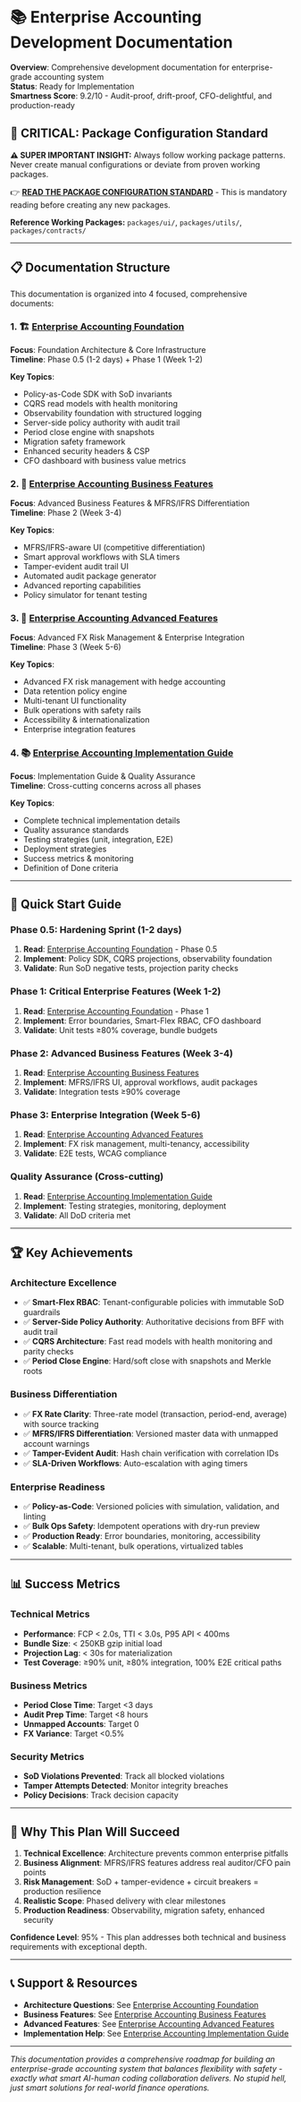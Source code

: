 # 📚 Enterprise Accounting Development Documentation

**Overview**: Comprehensive development documentation for enterprise-grade accounting system  
**Status**: Ready for Implementation  
**Smartness Score**: 9.2/10 - Audit-proof, drift-proof, CFO-delightful, and production-ready

## 🚨 CRITICAL: Package Configuration Standard

**⚠️ SUPER IMPORTANT INSIGHT:** Always follow working package patterns. Never create manual configurations or deviate from proven working packages.

👉 **[READ THE PACKAGE CONFIGURATION STANDARD](./PACKAGE_CONFIGURATION_STANDARD.md)** - This is mandatory reading before creating any new packages.

**Reference Working Packages:** `packages/ui/`, `packages/utils/`, `packages/contracts/`

---

## 📋 **Documentation Structure**

This documentation is organized into 4 focused, comprehensive documents:

### **1. 🏗️ [Enterprise Accounting Foundation](./ENTERPRISE_ACCOUNTING_FOUNDATION.md)**

**Focus**: Foundation Architecture & Core Infrastructure  
**Timeline**: Phase 0.5 (1-2 days) + Phase 1 (Week 1-2)

**Key Topics**:

- Policy-as-Code SDK with SoD invariants
- CQRS read models with health monitoring
- Observability foundation with structured logging
- Server-side policy authority with audit trail
- Period close engine with snapshots
- Migration safety framework
- Enhanced security headers & CSP
- CFO dashboard with business value metrics

### **2. 💼 [Enterprise Accounting Business Features](./ENTERPRISE_ACCOUNTING_BUSINESS_FEATURES.md)**

**Focus**: Advanced Business Features & MFRS/IFRS Differentiation  
**Timeline**: Phase 2 (Week 3-4)

**Key Topics**:

- MFRS/IFRS-aware UI (competitive differentiation)
- Smart approval workflows with SLA timers
- Tamper-evident audit trail UI
- Automated audit package generator
- Advanced reporting capabilities
- Policy simulator for tenant testing

### **3. 🚀 [Enterprise Accounting Advanced Features](./ENTERPRISE_ACCOUNTING_ADVANCED_FEATURES.md)**

**Focus**: Advanced FX Risk Management & Enterprise Integration  
**Timeline**: Phase 3 (Week 5-6)

**Key Topics**:

- Advanced FX risk management with hedge accounting
- Data retention policy engine
- Multi-tenant UI functionality
- Bulk operations with safety rails
- Accessibility & internationalization
- Enterprise integration features

### **4. 📚 [Enterprise Accounting Implementation Guide](./ENTERPRISE_ACCOUNTING_IMPLEMENTATION_GUIDE.md)**

**Focus**: Implementation Guide & Quality Assurance  
**Timeline**: Cross-cutting concerns across all phases

**Key Topics**:

- Complete technical implementation details
- Quality assurance standards
- Testing strategies (unit, integration, E2E)
- Deployment strategies
- Success metrics & monitoring
- Definition of Done criteria

---

## 🎯 **Quick Start Guide**

### **Phase 0.5: Hardening Sprint (1-2 days)**

1. **Read**: [Enterprise Accounting Foundation](./ENTERPRISE_ACCOUNTING_FOUNDATION.md) - Phase 0.5
2. **Implement**: Policy SDK, CQRS projections, observability foundation
3. **Validate**: Run SoD negative tests, projection parity checks

### **Phase 1: Critical Enterprise Features (Week 1-2)**

1. **Read**: [Enterprise Accounting Foundation](./ENTERPRISE_ACCOUNTING_FOUNDATION.md) - Phase 1
2. **Implement**: Error boundaries, Smart-Flex RBAC, CFO dashboard
3. **Validate**: Unit tests ≥80% coverage, bundle budgets

### **Phase 2: Advanced Business Features (Week 3-4)**

1. **Read**: [Enterprise Accounting Business Features](./ENTERPRISE_ACCOUNTING_BUSINESS_FEATURES.md)
2. **Implement**: MFRS/IFRS UI, approval workflows, audit packages
3. **Validate**: Integration tests ≥90% coverage

### **Phase 3: Enterprise Integration (Week 5-6)**

1. **Read**: [Enterprise Accounting Advanced Features](./ENTERPRISE_ACCOUNTING_ADVANCED_FEATURES.md)
2. **Implement**: FX risk management, multi-tenancy, accessibility
3. **Validate**: E2E tests, WCAG compliance

### **Quality Assurance (Cross-cutting)**

1. **Read**: [Enterprise Accounting Implementation Guide](./ENTERPRISE_ACCOUNTING_IMPLEMENTATION_GUIDE.md)
2. **Implement**: Testing strategies, monitoring, deployment
3. **Validate**: All DoD criteria met

---

## 🏆 **Key Achievements**

### **Architecture Excellence**

- ✅ **Smart-Flex RBAC**: Tenant-configurable policies with immutable SoD guardrails
- ✅ **Server-Side Policy Authority**: Authoritative decisions from BFF with audit trail
- ✅ **CQRS Architecture**: Fast read models with health monitoring and parity checks
- ✅ **Period Close Engine**: Hard/soft close with snapshots and Merkle roots

### **Business Differentiation**

- ✅ **FX Rate Clarity**: Three-rate model (transaction, period-end, average) with source tracking
- ✅ **MFRS/IFRS Differentiation**: Versioned master data with unmapped account warnings
- ✅ **Tamper-Evident Audit**: Hash chain verification with correlation IDs
- ✅ **SLA-Driven Workflows**: Auto-escalation with aging timers

### **Enterprise Readiness**

- ✅ **Policy-as-Code**: Versioned policies with simulation, validation, and linting
- ✅ **Bulk Ops Safety**: Idempotent operations with dry-run preview
- ✅ **Production Ready**: Error boundaries, monitoring, accessibility
- ✅ **Scalable**: Multi-tenant, bulk operations, virtualized tables

---

## 📊 **Success Metrics**

### **Technical Metrics**

- **Performance**: FCP < 2.0s, TTI < 3.0s, P95 API < 400ms
- **Bundle Size**: < 250KB gzip initial load
- **Projection Lag**: < 30s for materialization
- **Test Coverage**: ≥90% unit, ≥80% integration, 100% E2E critical paths

### **Business Metrics**

- **Period Close Time**: Target <3 days
- **Audit Prep Time**: Target <8 hours
- **Unmapped Accounts**: Target 0
- **FX Variance**: Target <0.5%

### **Security Metrics**

- **SoD Violations Prevented**: Track all blocked violations
- **Tamper Attempts Detected**: Monitor integrity breaches
- **Policy Decisions**: Track decision capacity

---

## 🚀 **Why This Plan Will Succeed**

1. **Technical Excellence**: Architecture prevents common enterprise pitfalls
2. **Business Alignment**: MFRS/IFRS features address real auditor/CFO pain points
3. **Risk Management**: SoD + tamper-evidence + circuit breakers = production resilience
4. **Realistic Scope**: Phased delivery with clear milestones
5. **Production Readiness**: Observability, migration safety, enhanced security

**Confidence Level**: 95% - This plan addresses both technical and business requirements with exceptional depth.

---

## 📞 **Support & Resources**

- **Architecture Questions**: See [Enterprise Accounting Foundation](./ENTERPRISE_ACCOUNTING_FOUNDATION.md)
- **Business Features**: See [Enterprise Accounting Business Features](./ENTERPRISE_ACCOUNTING_BUSINESS_FEATURES.md)
- **Advanced Features**: See [Enterprise Accounting Advanced Features](./ENTERPRISE_ACCOUNTING_ADVANCED_FEATURES.md)
- **Implementation Help**: See [Enterprise Accounting Implementation Guide](./ENTERPRISE_ACCOUNTING_IMPLEMENTATION_GUIDE.md)

---

_This documentation provides a comprehensive roadmap for building an enterprise-grade accounting system that balances flexibility with safety - exactly what smart AI-human coding collaboration delivers. No stupid hell, just smart solutions for real-world finance operations._
